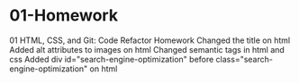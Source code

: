 # 01-Homework
01 HTML, CSS, and Git: Code Refactor Homework
Changed the title on html
Added alt attributes to images on html
Changed semantic tags in html and css
Added div id="search-engine-optimization" before class="search-engine-optimization" on html